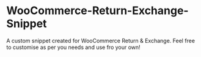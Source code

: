 # WooCommerce-Return-Exchange-Snippet
A custom snippet created for WooCommerce Return &amp; Exchange. Feel free to customise as per you needs and use fro your own!
